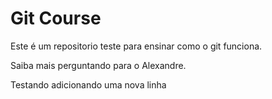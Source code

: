 # Git Course

Este é um repositorio teste para ensinar como o git funciona.

Saiba mais perguntando para o Alexandre.

Testando adicionando uma nova linha
